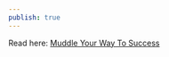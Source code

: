 ```yaml
---
publish: true
---
```

Read here: [Muddle Your Way To Success](https://xeny.net/Muddle%20Your%20Way%20To%20Success)
